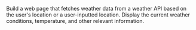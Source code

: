 Build a web page that fetches weather data from a weather API based on the user's location or a user-inputted location.
Display the current weather conditions, temperature, and other relevant information.
